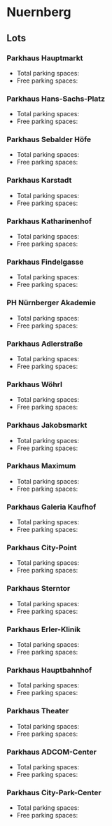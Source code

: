 
# Nuernberg
## Lots

### Parkhaus Hauptmarkt

* Total parking spaces: <Value topic="parken-dd/parken-dd/Nuernberg/nuernbergparkhaushauptmarkt/total"/>
* Free parking spaces: <Value topic="parken-dd/parken-dd/Nuernberg/nuernbergparkhaushauptmarkt/free"/>


### Parkhaus Hans-Sachs-Platz

* Total parking spaces: <Value topic="parken-dd/parken-dd/Nuernberg/nuernbergparkhaushanssachsplatz/total"/>
* Free parking spaces: <Value topic="parken-dd/parken-dd/Nuernberg/nuernbergparkhaushanssachsplatz/free"/>


### Parkhaus Sebalder Höfe

* Total parking spaces: <Value topic="parken-dd/parken-dd/Nuernberg/nuernbergparkhaussebalderhoefe/total"/>
* Free parking spaces: <Value topic="parken-dd/parken-dd/Nuernberg/nuernbergparkhaussebalderhoefe/free"/>


### Parkhaus Karstadt

* Total parking spaces: <Value topic="parken-dd/parken-dd/Nuernberg/nuernbergparkhauskarstadt/total"/>
* Free parking spaces: <Value topic="parken-dd/parken-dd/Nuernberg/nuernbergparkhauskarstadt/free"/>


### Parkhaus Katharinenhof

* Total parking spaces: <Value topic="parken-dd/parken-dd/Nuernberg/nuernbergparkhauskatharinenhof/total"/>
* Free parking spaces: <Value topic="parken-dd/parken-dd/Nuernberg/nuernbergparkhauskatharinenhof/free"/>


### Parkhaus Findelgasse

* Total parking spaces: <Value topic="parken-dd/parken-dd/Nuernberg/nuernbergparkhausfindelgasse/total"/>
* Free parking spaces: <Value topic="parken-dd/parken-dd/Nuernberg/nuernbergparkhausfindelgasse/free"/>


### PH Nürnberger Akademie

* Total parking spaces: <Value topic="parken-dd/parken-dd/Nuernberg/nuernbergphnuernbergerakademie/total"/>
* Free parking spaces: <Value topic="parken-dd/parken-dd/Nuernberg/nuernbergphnuernbergerakademie/free"/>


### Parkhaus Adlerstraße

* Total parking spaces: <Value topic="parken-dd/parken-dd/Nuernberg/nuernbergparkhausadlerstrasse/total"/>
* Free parking spaces: <Value topic="parken-dd/parken-dd/Nuernberg/nuernbergparkhausadlerstrasse/free"/>


### Parkhaus Wöhrl

* Total parking spaces: <Value topic="parken-dd/parken-dd/Nuernberg/nuernbergparkhauswoehrl/total"/>
* Free parking spaces: <Value topic="parken-dd/parken-dd/Nuernberg/nuernbergparkhauswoehrl/free"/>


### Parkhaus Jakobsmarkt

* Total parking spaces: <Value topic="parken-dd/parken-dd/Nuernberg/nuernbergparkhausjakobsmarkt/total"/>
* Free parking spaces: <Value topic="parken-dd/parken-dd/Nuernberg/nuernbergparkhausjakobsmarkt/free"/>


### Parkhaus Maximum

* Total parking spaces: <Value topic="parken-dd/parken-dd/Nuernberg/nuernbergparkhausmaximum/total"/>
* Free parking spaces: <Value topic="parken-dd/parken-dd/Nuernberg/nuernbergparkhausmaximum/free"/>


### Parkhaus Galeria Kaufhof

* Total parking spaces: <Value topic="parken-dd/parken-dd/Nuernberg/nuernbergparkhausgaleriakaufhof/total"/>
* Free parking spaces: <Value topic="parken-dd/parken-dd/Nuernberg/nuernbergparkhausgaleriakaufhof/free"/>


### Parkhaus City-Point

* Total parking spaces: <Value topic="parken-dd/parken-dd/Nuernberg/nuernbergparkhauscitypoint/total"/>
* Free parking spaces: <Value topic="parken-dd/parken-dd/Nuernberg/nuernbergparkhauscitypoint/free"/>


### Parkhaus Sterntor

* Total parking spaces: <Value topic="parken-dd/parken-dd/Nuernberg/nuernbergparkhaussterntor/total"/>
* Free parking spaces: <Value topic="parken-dd/parken-dd/Nuernberg/nuernbergparkhaussterntor/free"/>


### Parkhaus Erler-Klinik

* Total parking spaces: <Value topic="parken-dd/parken-dd/Nuernberg/nuernbergparkhauserlerklinik/total"/>
* Free parking spaces: <Value topic="parken-dd/parken-dd/Nuernberg/nuernbergparkhauserlerklinik/free"/>


### Parkhaus Hauptbahnhof

* Total parking spaces: <Value topic="parken-dd/parken-dd/Nuernberg/nuernbergparkhaushauptbahnhof/total"/>
* Free parking spaces: <Value topic="parken-dd/parken-dd/Nuernberg/nuernbergparkhaushauptbahnhof/free"/>


### Parkhaus Theater

* Total parking spaces: <Value topic="parken-dd/parken-dd/Nuernberg/nuernbergparkhaustheater/total"/>
* Free parking spaces: <Value topic="parken-dd/parken-dd/Nuernberg/nuernbergparkhaustheater/free"/>


### Parkhaus ADCOM-Center

* Total parking spaces: <Value topic="parken-dd/parken-dd/Nuernberg/nuernbergparkhausadcomcenter/total"/>
* Free parking spaces: <Value topic="parken-dd/parken-dd/Nuernberg/nuernbergparkhausadcomcenter/free"/>


### Parkhaus City-Park-Center

* Total parking spaces: <Value topic="parken-dd/parken-dd/Nuernberg/nuernbergparkhauscityparkcenter/total"/>
* Free parking spaces: <Value topic="parken-dd/parken-dd/Nuernberg/nuernbergparkhauscityparkcenter/free"/>

